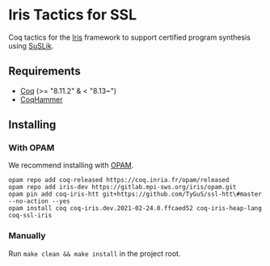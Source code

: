 # Iris Tactics for SSL

Coq tactics for the [Iris](https://gitlab.mpi-sws.org/iris/iris) framework to support certified program synthesis using [SuSLik](https://github.com/TyGuS/suslik).

## Requirements

* [Coq](https://coq.inria.fr/download) (>= "8.11.2" & < "8.13~")
* [CoqHammer](https://coqhammer.github.io)

## Installing

### With OPAM

We recommend installing with [OPAM](https://opam.ocaml.org/doc/Install.html).

```
opam repo add coq-released https://coq.inria.fr/opam/released
opam repo add iris-dev https://gitlab.mpi-sws.org/iris/opam.git
opam pin add coq-iris-htt git+https://github.com/TyGuS/ssl-htt\#master --no-action --yes
opam install coq coq-iris.dev.2021-02-24.0.ffcaed52 coq-iris-heap-lang coq-ssl-iris
```

### Manually

Run `make clean && make install` in the project root.

